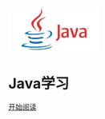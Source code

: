 <div class="cover-main"><img width="180px" src="icon/icon.JPG">



<h1 id="toBeTopJavaer">
<a><span>Java学习</span></a></h1>



<a href="#/menu">开始阅读</a></p></div><div class="mask"></div></section>